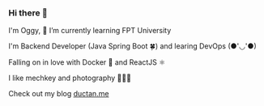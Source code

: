 ### Hi there 👋

I'm Oggy, 🌱 I’m currently learning FPT University

I'm Backend Developer (Java Spring Boot 🍀) and learing DevOps (●'◡'●)

Falling on in love with Docker 🐳 and ReactJS ⚛️

I like mechkey and photography 🤣😎😎

Check out my blog [ductan.me](https://ductan.me/)


<!--
**tanoggy/tanoggy** is a ✨ _special_ ✨ repository because its `README.md` (this file) appears on your GitHub profile.

Here are some ideas to get you started:

- 🔭 I’m currently working on ...
- 🌱 I’m currently learning ...
- 👯 I’m looking to collaborate on ...
- 🤔 I’m looking for help with ...
- 💬 Ask me about ...
- 📫 How to reach me: ...
- 😄 Pronouns: ...
- ⚡ Fun fact: ...
-->
